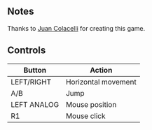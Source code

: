 ## Notes

Thanks to [Juan Colacelli](https://juancolacelli.itch.io/droid7) for creating this game.


## Controls

| Button      | Action              |
| ------------| ------------------- |
| LEFT/RIGHT  | Horizontal movement |
| A/B         | Jump                |
| LEFT ANALOG | Mouse position      |
| R1          | Mouse click         |

